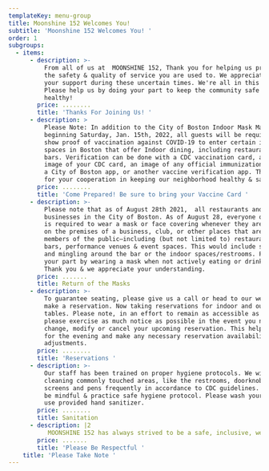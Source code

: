 ```yaml
---
templateKey: menu-group
title: Moonshine 152 Welcomes You!
subtitle: 'Moonshine 152 Welcomes You! '
order: 1
subgroups:
  - items:
      - description: >-
          From all of us at  MOONSHINE 152, Thank you for helping us provide all
          the safety & quality of service you are used to. We appreciate all
          your support during these uncertain times. We're all in this together!
          Please help us by doing your part to keep the community safe &
          healthy! 
        price: ........
        title: 'Thanks For Joining Us! '
      - description: >
          Please Note: In addition to the City of Boston Indoor Mask Mandate,
          beginning Saturday, Jan. 15th, 2022, all guests will be required to
          show proof of vaccination against COVID-19 to enter certain indoor
          spaces in Boston that offer Indoor dining, including restaurants and
          bars. Verification can be done with a CDC vaccination card, a digital
          image of your CDC card, an image of any official immunization record,
          a City of Boston app, or another vaccine verification app. Thank You
          for your cooperation in keeping our neighborhood healthy & safe. 
        price: ........
        title: 'Come Prepared! Be sure to bring your Vaccine Card '
      - description: >-
          Please note that as of August 28th 2021,  all restaurants and
          businesses in the City of Boston. As of August 28, everyone over age 2
          is required to wear a mask or face covering whenever they are indoors
          on the premises of a business, club, or other places that are open to
          members of the public—including (but not limited to) restaurants,
          bars, performance venues & event spaces. This would include standing
          and mingling around the bar or the indoor spaces/restrooms. Please do
          your part by wearing a mask when not actively eating or drinking.
          Thank you & we appreciate your understanding. 
        price: .......
        title: Return of the Masks
      - description: >-
          To guarantee seating, please give us a call or head to our website to
          make a reservation. Now taking reservations for indoor and outdoor
          tables. Please note, in an effort to remain as accessible as possible
          please exercise as much notice as possible in the event you need to
          change, modify or cancel your upcoming reservation. This helps us plan
          for the evening and make any necessary reservation availability
          adjustments. 
        price: ........
        title: 'Reservations '
      - description: >-
          Our staff has been trained on proper hygiene protocols. We will be
          cleaning commonly touched areas, like the restrooms, doorknobs,
          screens and pens frequently in accordance to CDC guidelines.  Please
          be mindful & practice safe hygiene protocol. Please wash your hands &
          use provided hand sanitizer. 
        price: ........
        title: Sanitation
      - description: |2
           MOONSHINE 152 has always strived to be a safe, inclusive, welcoming environment. We will not tolerate anyone who doesn't abide by these values. Chef Asia appreciates you taking into account that we are a small, neighborhood business working non-stop to be diligent & attentive to any and all evolving protocols & health codes. The Moonshine crew does not make city policy, but we fully intend on following it. . WE REALIZE THIS IS A LOT TO TAKE IN & WE THANK YOU FOR YOUR UNDERSTANDING. 
        price: .......
        title: 'Please Be Respectful '
    title: 'Please Take Note '
---
```



